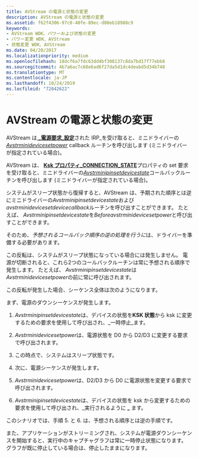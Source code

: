 ```yaml
---
title: AVStream の電源と状態の変更
description: AVStream の電源と状態の変更
ms.assetid: f62f4306-97c0-40fe-89ec-d08eb18988c9
keywords:
- AVStream WDK、パワーおよび状態の変更
- パワー変更 WDK、AVStream
- 状態変更 WDK、AVStream
ms.date: 04/20/2017
ms.localizationpriority: medium
ms.openlocfilehash: 18dcf6a7fdc63dd4bf308137c8da7bd17f77ebb8
ms.sourcegitcommit: 4b7a6ac7c68e6ad6f27da5d1dc4deabd5d34b748
ms.translationtype: MT
ms.contentlocale: ja-JP
ms.lasthandoff: 10/24/2019
ms.locfileid: "72842622"
---
```

# <a name="power-and-state-changes-in-avstream"></a>AVStream の電源と状態の変更


AVStream は[ **\_電源要求\_設定**](https://docs.microsoft.com/windows-hardware/drivers/kernel/irp-mn-set-power)された IRP\_を受け取ると、ミニドライバーの[*Avstrminidevicesetpower*](https://docs.microsoft.com/windows-hardware/drivers/ddi/ks/nc-ks-pfnksdevicesetpower) callback ルーチンを呼び出します (ミニドライバーが指定されている場合)。

AVStream は、 [**Ksk プロパティ\_CONNECTION\_STATE**](https://docs.microsoft.com/windows-hardware/drivers/stream/ksproperty-connection-state)プロパティの set 要求を受け取ると、ミニドライバーの[*Avstrminipinsetdevicestate*](https://docs.microsoft.com/windows-hardware/drivers/ddi/ks/nc-ks-pfnkspinsetdevicestate)コールバックルーチンを呼び出します (ミニドライバーが指定されている場合)。

システムがスリープ状態から復帰すると、AVStream は、予期された順序とは逆にミニドライバーの*Avstrminipinsetdevicestate*および*avstrminidevicesetdevicecallback*ルーチンを呼び出すことができます。 たとえば、 *Avstrminipinsetdevicestate*を*Beforeavstrminidevicesetpower*と呼び出すことができます。

そのため、*予想されるコールバック順序の逆の処理を行うに*は、ドライバーを準備する必要があります。

この反転は、システムがスリープ状態になっている場合には発生しません。 電源が切断されると、これら2つのコールバックルーチンは常に予想される順序で発生します。 たとえば、 *Avstrminipinsetdevicestate*は*Avstrminidevicesetpower*の前に常に呼び出されます。

この反転が発生した場合、シーケンス全体は次のようになります。

まず、電源のダウンシーケンスが発生します。

1.  *Avstrminipinsetdevicestate*は、デバイスの状態を**KSK 状態**から ksk に変更するための要求を使用して呼び出され、\_一時停止\_ます。

2.  *Avstrminidevicesetpower*は、電源状態を D0 から D2/D3 に変更する要求で呼び出されます。

3.  この時点で、システムはスリープ状態です。

4.  次に、電源シーケンスが発生します。

5.  *Avstrminidevicesetpower*は、D2/D3 から D0 に電源状態を変更する要求で呼び出されます。

6.  *Avstrminipinsetdevicestate*は、デバイスの状態を ksk から変更するための要求を使用して呼び出され、\_実行されるように **\_** ます。

このシナリオでは、手順 5. と 6. は、予想される順序とは逆の手順です。

また、アプリケーションがストリーミングされ、システムが電源ダウンシーケンスを開始すると、実行中のキャプチャグラフは常に一時停止状態になります。 グラフが既に停止している場合は、停止したままになります。

 

 





